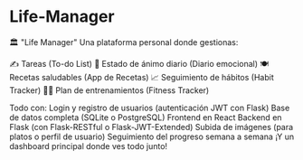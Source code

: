 # Life-Manager

🏛️ "Life Manager"
Una plataforma personal donde gestionas:

✍️ Tareas (To-do List)
🧘 Estado de ánimo diario (Diario emocional)
🍽️ Recetas saludables (App de Recetas)
📈 Seguimiento de hábitos (Habit Tracker)
🏋️‍♂️ Plan de entrenamientos (Fitness Tracker)

Todo con:
Login y registro de usuarios (autenticación JWT con Flask)
Base de datos completa (SQLite o PostgreSQL)
Frontend en React
Backend en Flask (con Flask-RESTful o Flask-JWT-Extended)
Subida de imágenes (para platos o perfil de usuario)
Seguimiento del progreso semana a semana
¡Y un dashboard principal donde ves todo junto!


